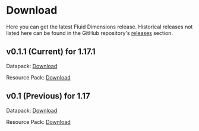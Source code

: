# Download

Here you can get the latest Fluid Dimensions release. Historical releases not listed here can be found in the GitHub repository's [releases](https://github.com/fludim/fluid_dimensions/releases/) section.

## v0.1.1 (Current) for 1.17.1

Datapack: [Download](https://github.com/fludim/fluid_dimensions/releases/download/v0.1.1/Fluid.Dimensions.v0.1.1.zip)

Resource Pack: [Download](https://github.com/fludim/fluid_dimensions_resources/releases/download/v0.1.1/Fluid.Dimensions.Resources.v0.1.1.zip)


## v0.1 (Previous) for 1.17

Datapack: [Download](https://github.com/fludim/fluid_dimensions/releases/download/v0.1-alpha/Fluid.Dimensions.v0.1.zip)

Resource Pack: [Download](https://github.com/fludim/fluid_dimensions_resources/releases/download/v0.1/Fluid.Dimensions.RP.v0.1.zip)
